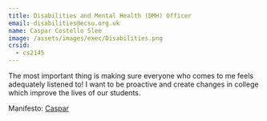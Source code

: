 ```yaml
---
title: Disabilities and Mental Health (DMH) Officer
email: disabilities@ecsu.org.uk
name: Caspar Costello Slee
image: /assets/images/exec/Disabilities.png
crsid:
  - cs2145
---
```

The most important thing is making sure everyone who comes to me feels adequately listened to! I want to be proactive and create changes in college which improve the lives of our students.

Manifesto: [Caspar](https://drive.google.com/file/d/1ik9Cxs1P94pmJdUD0mhZUsD6BSP1fGbY/view?usp=sharing)

